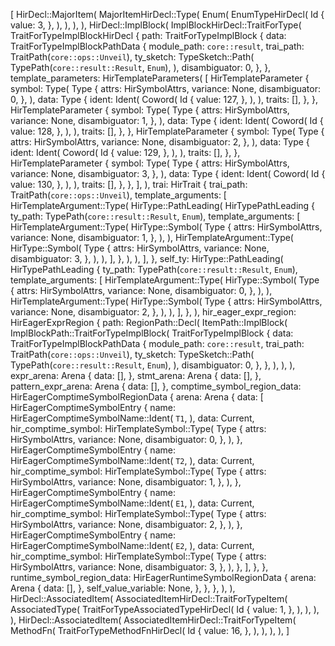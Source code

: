 [
    HirDecl::MajorItem(
        MajorItemHirDecl::Type(
            Enum(
                EnumTypeHirDecl(
                    Id {
                        value: 3,
                    },
                ),
            ),
        ),
    ),
    HirDecl::ImplBlock(
        ImplBlockHirDecl::TraitForType(
            TraitForTypeImplBlockHirDecl {
                path: TraitForTypeImplBlock {
                    data: TraitForTypeImplBlockPathData {
                        module_path: `core::result`,
                        trai_path: TraitPath(`core::ops::Unveil`),
                        ty_sketch: TypeSketch::Path(
                            TypePath(`core::result::Result`, `Enum`),
                        ),
                        disambiguator: 0,
                    },
                },
                template_parameters: HirTemplateParameters(
                    [
                        HirTemplateParameter {
                            symbol: Type(
                                Type {
                                    attrs: HirSymbolAttrs,
                                    variance: None,
                                    disambiguator: 0,
                                },
                            ),
                            data: Type {
                                ident: Ident(
                                    Coword(
                                        Id {
                                            value: 127,
                                        },
                                    ),
                                ),
                                traits: [],
                            },
                        },
                        HirTemplateParameter {
                            symbol: Type(
                                Type {
                                    attrs: HirSymbolAttrs,
                                    variance: None,
                                    disambiguator: 1,
                                },
                            ),
                            data: Type {
                                ident: Ident(
                                    Coword(
                                        Id {
                                            value: 128,
                                        },
                                    ),
                                ),
                                traits: [],
                            },
                        },
                        HirTemplateParameter {
                            symbol: Type(
                                Type {
                                    attrs: HirSymbolAttrs,
                                    variance: None,
                                    disambiguator: 2,
                                },
                            ),
                            data: Type {
                                ident: Ident(
                                    Coword(
                                        Id {
                                            value: 129,
                                        },
                                    ),
                                ),
                                traits: [],
                            },
                        },
                        HirTemplateParameter {
                            symbol: Type(
                                Type {
                                    attrs: HirSymbolAttrs,
                                    variance: None,
                                    disambiguator: 3,
                                },
                            ),
                            data: Type {
                                ident: Ident(
                                    Coword(
                                        Id {
                                            value: 130,
                                        },
                                    ),
                                ),
                                traits: [],
                            },
                        },
                    ],
                ),
                trai: HirTrait {
                    trai_path: TraitPath(`core::ops::Unveil`),
                    template_arguments: [
                        HirTemplateArgument::Type(
                            HirType::PathLeading(
                                HirTypePathLeading {
                                    ty_path: TypePath(`core::result::Result`, `Enum`),
                                    template_arguments: [
                                        HirTemplateArgument::Type(
                                            HirType::Symbol(
                                                Type {
                                                    attrs: HirSymbolAttrs,
                                                    variance: None,
                                                    disambiguator: 1,
                                                },
                                            ),
                                        ),
                                        HirTemplateArgument::Type(
                                            HirType::Symbol(
                                                Type {
                                                    attrs: HirSymbolAttrs,
                                                    variance: None,
                                                    disambiguator: 3,
                                                },
                                            ),
                                        ),
                                    ],
                                },
                            ),
                        ),
                    ],
                },
                self_ty: HirType::PathLeading(
                    HirTypePathLeading {
                        ty_path: TypePath(`core::result::Result`, `Enum`),
                        template_arguments: [
                            HirTemplateArgument::Type(
                                HirType::Symbol(
                                    Type {
                                        attrs: HirSymbolAttrs,
                                        variance: None,
                                        disambiguator: 0,
                                    },
                                ),
                            ),
                            HirTemplateArgument::Type(
                                HirType::Symbol(
                                    Type {
                                        attrs: HirSymbolAttrs,
                                        variance: None,
                                        disambiguator: 2,
                                    },
                                ),
                            ),
                        ],
                    },
                ),
                hir_eager_expr_region: HirEagerExprRegion {
                    path: RegionPath::Decl(
                        ItemPath::ImplBlock(
                            ImplBlockPath::TraitForTypeImplBlock(
                                TraitForTypeImplBlock {
                                    data: TraitForTypeImplBlockPathData {
                                        module_path: `core::result`,
                                        trai_path: TraitPath(`core::ops::Unveil`),
                                        ty_sketch: TypeSketch::Path(
                                            TypePath(`core::result::Result`, `Enum`),
                                        ),
                                        disambiguator: 0,
                                    },
                                },
                            ),
                        ),
                    ),
                    expr_arena: Arena {
                        data: [],
                    },
                    stmt_arena: Arena {
                        data: [],
                    },
                    pattern_expr_arena: Arena {
                        data: [],
                    },
                    comptime_symbol_region_data: HirEagerComptimeSymbolRegionData {
                        arena: Arena {
                            data: [
                                HirEagerComptimeSymbolEntry {
                                    name: HirEagerComptimeSymbolName::Ident(
                                        `T1`,
                                    ),
                                    data: Current,
                                    hir_comptime_symbol: HirTemplateSymbol::Type(
                                        Type {
                                            attrs: HirSymbolAttrs,
                                            variance: None,
                                            disambiguator: 0,
                                        },
                                    ),
                                },
                                HirEagerComptimeSymbolEntry {
                                    name: HirEagerComptimeSymbolName::Ident(
                                        `T2`,
                                    ),
                                    data: Current,
                                    hir_comptime_symbol: HirTemplateSymbol::Type(
                                        Type {
                                            attrs: HirSymbolAttrs,
                                            variance: None,
                                            disambiguator: 1,
                                        },
                                    ),
                                },
                                HirEagerComptimeSymbolEntry {
                                    name: HirEagerComptimeSymbolName::Ident(
                                        `E1`,
                                    ),
                                    data: Current,
                                    hir_comptime_symbol: HirTemplateSymbol::Type(
                                        Type {
                                            attrs: HirSymbolAttrs,
                                            variance: None,
                                            disambiguator: 2,
                                        },
                                    ),
                                },
                                HirEagerComptimeSymbolEntry {
                                    name: HirEagerComptimeSymbolName::Ident(
                                        `E2`,
                                    ),
                                    data: Current,
                                    hir_comptime_symbol: HirTemplateSymbol::Type(
                                        Type {
                                            attrs: HirSymbolAttrs,
                                            variance: None,
                                            disambiguator: 3,
                                        },
                                    ),
                                },
                            ],
                        },
                    },
                    runtime_symbol_region_data: HirEagerRuntimeSymbolRegionData {
                        arena: Arena {
                            data: [],
                        },
                        self_value_variable: None,
                    },
                },
            },
        ),
    ),
    HirDecl::AssociatedItem(
        AssociatedItemHirDecl::TraitForTypeItem(
            AssociatedType(
                TraitForTypeAssociatedTypeHirDecl(
                    Id {
                        value: 1,
                    },
                ),
            ),
        ),
    ),
    HirDecl::AssociatedItem(
        AssociatedItemHirDecl::TraitForTypeItem(
            MethodFn(
                TraitForTypeMethodFnHirDecl(
                    Id {
                        value: 16,
                    },
                ),
            ),
        ),
    ),
]